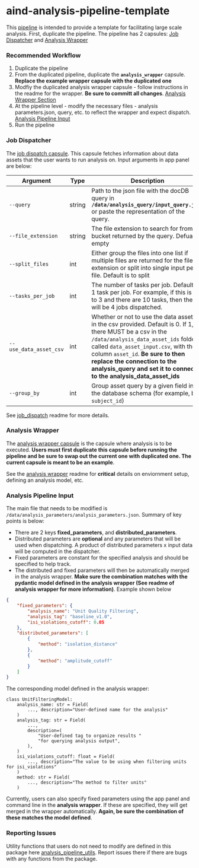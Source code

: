 # aind-analysis-pipeline-template

This [pipeline](https://codeocean.allenneuraldynamics.org/capsule/8624294/tree) is intended to provide a template for facilitating large scale analysis. First, duplicate the pipeline. The pipeline has 2 capsules:
[Job Dispatcher](#job-dispatcher) and [Analysis Wrapper](#analysis-wrapper)

### Recommended Workflow
1. Duplicate the pipeline
2. From the duplicated pipeline, duplicate the **`analysis_wrapper`** capsule. **Replace the example wrapper capsule with the duplicated one**
3. Modfiy the duplicated analysis wrapper capsule - follow instructions in the readme for the wrapper. **Be sure to committ all changes**. [Analysis Wrapper Section](#analysis-wrapper)
4. At the pipeline level - modify the necessary files - analysis parameters.json, query, etc. to reflect the wrapper and expect dispatch. [Analysis Pipeline Input](#analysis-pipeline-input)
5. Run the pipeline

### Job Dispatcher
The [job dispatch capsule](https://codeocean.allenneuraldynamics.org/capsule/9303168/tree). This capsule fetches information about data assets that the user wants to run analysis on. Input arguments in app panel are below:

| Argument               | Type    | Description                                                                                                                                             |
|------------------------|---------|---------------------------------------------------------------------------------------------------------------------------------------------------------|
| `--query`  | string | Path to the json file with the docDB query in **`/data/analysis_query/input_query.json`** or paste the representation of the query.
| `--file_extension`      | string  | The file extension to search for from the bucket returned by the query. Defualt is empty                                                                                                             |
| `--split_files`   | int  | Either group the files into one list if multiple files are returned for the file extension or split into single input per file. Default is to split
| `--tasks_per_job`    | int  |  The number of tasks per job. Default is 1 task per job. For example, if this is set to 3 and there are 10 tasks, then there will be 4 jobs dispatched.
| `--use_data_asset_csv`  | int | Whether or not to use the data asset ids in the csv provided. Default is 0. If 1, there MUST be a csv in the `/data/analysis_data_asset_ids` folder called `data_asset_input.csv`, with the column `asset_id`. **Be sure to then replace the connection to the analysis_query and set it to connect to the analysis_data_asset_ids**
| `--group_by`  | int | Group asset query by a given field in the database schema (for example, by `subject_id`)

See [job_dispatch](https://github.com/AllenNeuralDynamics/aind-analysis-job-dispatch) readme for more details.

### Analysis Wrapper
The [analysis wrapper capsule](https://codeocean.allenneuraldynamics.org/capsule/7739912/tree) is the capsule where analysis is to be executed. **Users must first duplicate this capsule before running the pipeline and be sure to swap out the current one with duplicated one. The current capsule is meant to be an example**. 

See the [analysis wrapper](https://github.com/AllenNeuralDynamics/aind-analysis-wrapper) readme for **critical** details on enviornment setup, defining an analysis model, etc.

### Analysis Pipeline Input 
The main file that needs to be modified is `/data/analysis_parameters/analysis_parameters.json`. Summary of key points is below:
* There are 2 keys **fixed_parameters**, and **distributed_parameters**.
* Distributed parameters are **optional** and any parameters that will be used when dispatching. A product of distributed parameters x input data will be computed in the dispatcher.
* Fixed parameters are constant for the specified analysis and should be specified to help track.
* The distributed and fixed parameters will then be automatically merged in the analysis wrapper. **Make sure the combination matches with the pydantic model defined in the analysis wrapper (See readme of analysis wrapper for more information)**. Example shown below

```json
{
    "fixed_parameters": {
        "analysis_name": "Unit Quality Filtering",
        "analysis_tag": "baseline_v1.0",
        "isi_violations_cutoff": 0.05
    },
    "distributed_parameters": [
        {
            "method": "isolation_distance"
        },
        {
            "method": "amplitude_cutoff"
        }
    ]
}
```

The corresponding model defined in the analysis wrapper:
```
class UnitFilteringModel:
    analysis_name: str = Field(
        ..., description="User-defined name for the analysis"
    )
    analysis_tag: str = Field(
        ...,
        description=(
            "User-defined tag to organize results "
            "for querying analysis output",
        ),
    )
    isi_violations_cutoff: float = Field(
        ..., description="The value to be using when filtering units for isi_violations"
    )
    method: str = Field(
        ..., description="The method to filter units"
    )
```

Currently, users can also specify fixed parameters using the app panel and command line in the **analysis wrapper**. If these are specified, they will get merged in the wrapper automatically. **Again, be sure the combination of these matches the model defined**.


### Reporting Issues
Utility functions that users do not need to modify are defined in this package here [analysis_pipeline_utils](https://github.com/AllenNeuralDynamics/analysis-pipeline-utils). Report issues there if there are bugs with any functions from the package.


